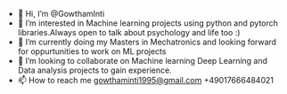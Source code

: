 - 👋 Hi, I’m @GowthamInti
- 👀 I’m interested in Machine learning projects using python and pytorch libraries.Always open to talk about psychology and life too :)
- 🌱 I’m currently doing my Masters in Mechatronics and looking forward for oppurtunities to work on ML projects
- 💞️ I’m looking to collaborate on Machine learning Deep Learning and Data analysis projects to gain experience. 
- 📫 How to reach me gowthaminti1995@gmail.com +49017666484021

<!---
GowthamInti/GowthamInti is a ✨ special ✨ repository because its `README.md` (this file) appears on your GitHub profile.
You can click the Preview link to take a look at your changes.
--->
